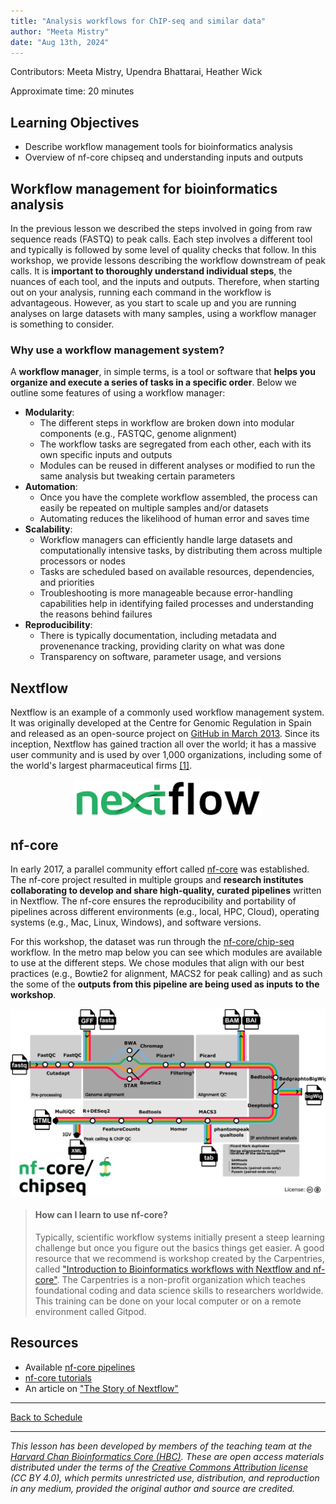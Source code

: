 ```yaml
---
title: "Analysis workflows for ChIP-seq and similar data"
author: "Meeta Mistry"
date: "Aug 13th, 2024"
---
```


Contributors: Meeta Mistry, Upendra Bhattarai, Heather Wick

Approximate time: 20 minutes

## Learning Objectives

* Describe workflow management tools for bioinformatics analysis
* Overview of nf-core chipseq and understanding inputs and outputs


## Workflow management for bioinformatics analysis 
In the previous lesson we described the steps involved in going from raw sequence reads (FASTQ) to peak calls. Each step involves a different tool and typically is followed by some level of quality checks that follow. In this workshop, we provide lessons describing the workflow downstream of peak calls. It is **important to thoroughly understand individual steps**, the nuances of each tool, and the inputs and outputs. Therefore, when starting out on your analysis, running each command in the workflow is advantageous. However, as you start to scale up and you are running analyses on large datasets with many samples, using a workflow manager is something to consider.


### Why use a workflow management system?

 A **workflow manager**, in simple terms, is a tool or software that **helps you organize and execute a series of tasks in a specific order**. Below we outline some features of using a workflow manager:

* **Modularity**:
    * The different steps in workflow are broken down into modular components (e.g., FASTQC, genome alignment)
    * The workflow tasks are segregated from each other, each with its own specific inputs and outputs
    * Modules can be reused in different analyses or modified to run the same analysis but tweaking certain parameters         
* **Automation**:
    * Once you have the complete workflow assembled, the process can easily be repeated on multiple samples and/or datasets
    * Automating reduces the likelihood of human error and saves time 
* **Scalability**:
    * Workflow managers can efficiently handle large datasets and computationally intensive tasks, by distributing them across multiple processors or nodes
    * Tasks are scheduled based on available resources, dependencies, and priorities
    * Troubleshooting is more manageable because error-handling capabilities help in identifying failed processes and understanding the reasons behind failures
*  **Reproducibility**:
    *  There is typically documentation, including metadata and provenenance tracking, providing clarity on what was done
    *  Transparency on software, parameter usage, and versions


## Nextflow
Nextflow is an example of a commonly used workflow management system. It was originally developed at the Centre for Genomic Regulation in Spain and released as an open-source project on [GitHub in March 2013](https://github.com/nextflow-io/nextflow/releases/tag/v0.3.0). Since its inception, Nextflow has gained traction all over the world; it has a massive user community and is used by over 1,000 organizations, including some of the world's largest pharmaceutical firms [[1]](https://elifesciences.org/labs/d193babe/the-story-of-nextflow-building-a-modern-pipeline-orchestrator). 

<p align="center">
<img src="../img/Nextflow_logo.png" width="300">
</p>


## nf-core 
In early 2017, a parallel community effort called [nf-core](https://nf-co.re/) was established. The nf-core project resulted in multiple groups and **research institutes collaborating to develop and share high-quality, curated pipelines** written in Nextflow. The nf-core ensures the reproducibility and portability of pipelines across different environments (e.g., local, HPC, Cloud), operating systems (e.g., Mac, Linux, Windows), and software versions.

For this workshop, the dataset was run through the [nf-core/chip-seq](https://nf-co.re/chipseq/2.0.0/) workflow. In the metro map below you can see which modules are available to use at the different steps. We chose modules that align with our best practices (e.g., Bowtie2 for alignment, MACS2 for peak calling) and as such the some of the **outputs from this pipeline are being used as inputs to the workshop**. 

<p align="center">
<img src="../img/nf-core-chipseq_metro_map_grey.png" width="600">
</p>


> #### How can I learn to use nf-core?
> Typically, scientific workflow systems initially present a steep learning challenge but once you figure out the basics things get easier. A good resource that we recommend is workshop created by the Carpentries, called ["Introduction to Bioinformatics workflows with Nextflow and nf-core"](https://carpentries-incubator.github.io/workflows-nextflow/). The Carpentries is a non-profit organization which teaches foundational coding and data science skills to researchers worldwide. This training can be done on your local computer or on a remote environment called Gitpod.

## Resources
* Available [nf-core pipelines](https://nf-co.re/pipelines/)
* [nf-core tutorials](https://nf-co.re/docs/tutorials/)
* An article on ["The Story of Nextflow"](https://elifesciences.org/labs/d193babe/the-story-of-nextflow-building-a-modern-pipeline-orchestrator)

***

[Back to Schedule](../schedule/README.md)

***

*This lesson has been developed by members of the teaching team at the [Harvard Chan Bioinformatics Core (HBC)](http://bioinformatics.sph.harvard.edu/). These are open access materials distributed under the terms of the [Creative Commons Attribution license](https://creativecommons.org/licenses/by/4.0/) (CC BY 4.0), which permits unrestricted use, distribution, and reproduction in any medium, provided the original author and source are credited.*





